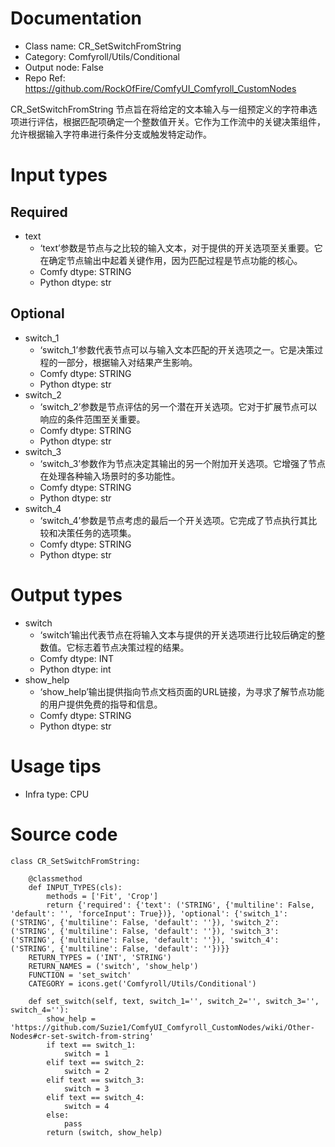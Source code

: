 # Documentation
- Class name: CR_SetSwitchFromString
- Category: Comfyroll/Utils/Conditional
- Output node: False
- Repo Ref: https://github.com/RockOfFire/ComfyUI_Comfyroll_CustomNodes

CR_SetSwitchFromString 节点旨在将给定的文本输入与一组预定义的字符串选项进行评估，根据匹配项确定一个整数值开关。它作为工作流中的关键决策组件，允许根据输入字符串进行条件分支或触发特定动作。

# Input types
## Required
- text
    - ‘text’参数是节点与之比较的输入文本，对于提供的开关选项至关重要。它在确定节点输出中起着关键作用，因为匹配过程是节点功能的核心。
    - Comfy dtype: STRING
    - Python dtype: str
## Optional
- switch_1
    - ‘switch_1’参数代表节点可以与输入文本匹配的开关选项之一。它是决策过程的一部分，根据输入对结果产生影响。
    - Comfy dtype: STRING
    - Python dtype: str
- switch_2
    - ‘switch_2’参数是节点评估的另一个潜在开关选项。它对于扩展节点可以响应的条件范围至关重要。
    - Comfy dtype: STRING
    - Python dtype: str
- switch_3
    - ‘switch_3’参数作为节点决定其输出的另一个附加开关选项。它增强了节点在处理各种输入场景时的多功能性。
    - Comfy dtype: STRING
    - Python dtype: str
- switch_4
    - ‘switch_4’参数是节点考虑的最后一个开关选项。它完成了节点执行其比较和决策任务的选项集。
    - Comfy dtype: STRING
    - Python dtype: str

# Output types
- switch
    - ‘switch’输出代表节点在将输入文本与提供的开关选项进行比较后确定的整数值。它标志着节点决策过程的结果。
    - Comfy dtype: INT
    - Python dtype: int
- show_help
    - ‘show_help’输出提供指向节点文档页面的URL链接，为寻求了解节点功能的用户提供免费的指导和信息。
    - Comfy dtype: STRING
    - Python dtype: str

# Usage tips
- Infra type: CPU

# Source code
```
class CR_SetSwitchFromString:

    @classmethod
    def INPUT_TYPES(cls):
        methods = ['Fit', 'Crop']
        return {'required': {'text': ('STRING', {'multiline': False, 'default': '', 'forceInput': True})}, 'optional': {'switch_1': ('STRING', {'multiline': False, 'default': ''}), 'switch_2': ('STRING', {'multiline': False, 'default': ''}), 'switch_3': ('STRING', {'multiline': False, 'default': ''}), 'switch_4': ('STRING', {'multiline': False, 'default': ''})}}
    RETURN_TYPES = ('INT', 'STRING')
    RETURN_NAMES = ('switch', 'show_help')
    FUNCTION = 'set_switch'
    CATEGORY = icons.get('Comfyroll/Utils/Conditional')

    def set_switch(self, text, switch_1='', switch_2='', switch_3='', switch_4=''):
        show_help = 'https://github.com/Suzie1/ComfyUI_Comfyroll_CustomNodes/wiki/Other-Nodes#cr-set-switch-from-string'
        if text == switch_1:
            switch = 1
        elif text == switch_2:
            switch = 2
        elif text == switch_3:
            switch = 3
        elif text == switch_4:
            switch = 4
        else:
            pass
        return (switch, show_help)
```